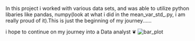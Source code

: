 In this project i worked with various data sets, and was able to utilize python libaries like pandas, numpy(look at what i did in the mean_var_std_.py, i am really proud of it).This is just the beginning of my journey......

i hope to continue on my journey into a Data analyst ❦
![bar_plot](https://github.com/user-attachments/assets/dd4e5696-00cc-4183-897c-7d5125d6aa6a)
